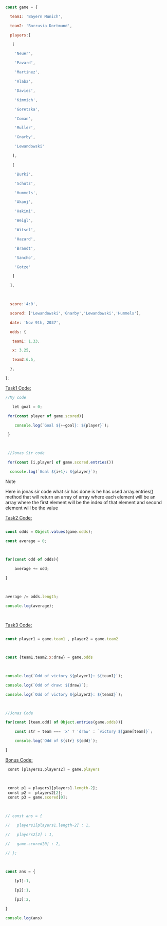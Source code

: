 ```js

const game = {

  team1: 'Bayern Munich',

  team2: 'Borrusia Dortmund',

  players:[

   [

    'Neuer',

    'Pavard',

    'Martinez',

    'Alaba',

    'Davies',

    'Kimmich',

    'Goretzka',

    'Coman',

    'Muller',

    'Gnarby',

    'Lewandowski'

   ],

   [

    'Burki',

    'Schutz',

    'Hummels',

    'Akanj',

    'Hakimi',

    'Weigl',

    'Witsel',

    'Hazard',

    'Brandt',

    'Sancho',

    'Gotze'

   ]

  ],

  

  score:'4:0',

  scored: ['Lewandowski','Gnarby','Lewandowski','Hummels'],

  date: 'Nov 9th, 2037',

  odds: {

   team1: 1.33,

   x: 3.25,

   team2:6.5,

  },

};
```


<u>Task1 Code:</u>

```js
//My code

   let goal = 0;

 for(const player of game.scored){

    console.log(`Goal ${++goal}: ${player}`);

 }

  

 //Jonas Sir code

 for(const [i,player] of game.scored.entries())

  console.log(`Goal ${i+1}: ${player}`);

```

>[!NOTE]
>Here in jonas sir code what sir has done is he has used array.entries() method that will return an array of array where each element will be an array where the first element will be the index of that element and second element will be the value



  
<u>Task2 Code:</u>

```js

const odds = Object.values(game.odds);

const average = 0;

  

for(const odd of odds){

    average += odd;

}

  

average /= odds.length;

console.log(average);

  

```

  

<u>Task3 Code:</u>

```js

const player1 = game.team1 , player2 = game.team2

  

const {team1,team2,x:draw} = game.odds

  

console.log(`Odd of victory ${player1}: ${team1}`);

console.log(`Odd of draw: ${draw}`);

console.log(`Odd of victory ${player2}: ${team2}`);

  

//Jonas Code

for(const [team,odd] of Object.entries(game.odds)){

    const str = team === 'x' ? 'draw' : `victory ${game[team]}`;

    console.log(`Odd of ${str} ${odd}`);

}

```


<u>Bonus Code:</u>

```js
 const [players1,players2] = game.players

  

 const p1 = players1[players1.length-2];
 const p2 =  players2[2];
 const p3 = game.scored[0];

  

// const ans = {

//   players1[players1.length-2] : 1,

//   players2[2] : 1,

//   game.scored[0] : 2,

// };

  

const ans = {

    [p1]:1,

    [p2]:1,

    [p3]:2,

}

console.log(ans)
```